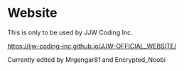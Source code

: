 # Website
This is only to be used by JJW Coding Inc.

https://jjw-coding-inc.github.io/JJW-OFFICIAL_WEBSITE/

Currently edited by Mrgengar81 and Encrypted_Noobi
